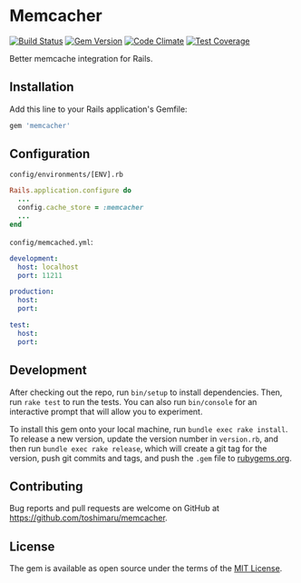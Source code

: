 # Memcacher

[![Build Status](https://travis-ci.org/toshimaru/memcacher.svg?branch=master)](https://travis-ci.org/toshimaru/memcacher)
[![Gem Version](https://badge.fury.io/rb/memcacher.svg)](https://badge.fury.io/rb/memcacher)
[![Code Climate](https://codeclimate.com/github/toshimaru/memcacher/badges/gpa.svg)](https://codeclimate.com/github/toshimaru/memcacher)
[![Test Coverage](https://codeclimate.com/github/toshimaru/memcacher/badges/coverage.svg)](https://codeclimate.com/github/toshimaru/memcacher/coverage)

Better memcache integration for Rails.

## Installation

Add this line to your Rails application's Gemfile:

```ruby
gem 'memcacher'
```

## Configuration

`config/environments/[ENV].rb`

```rb
Rails.application.configure do
  ...
  config.cache_store = :memcacher
  ...
end
```

`config/memcached.yml`:

```yml
development:
  host: localhost
  port: 11211

production:
  host:
  port:

test:
  host:
  port:
```

## Development

After checking out the repo, run `bin/setup` to install dependencies. Then, run `rake test` to run the tests. You can also run `bin/console` for an interactive prompt that will allow you to experiment.

To install this gem onto your local machine, run `bundle exec rake install`. To release a new version, update the version number in `version.rb`, and then run `bundle exec rake release`, which will create a git tag for the version, push git commits and tags, and push the `.gem` file to [rubygems.org](https://rubygems.org).

## Contributing

Bug reports and pull requests are welcome on GitHub at https://github.com/toshimaru/memcacher.

## License

The gem is available as open source under the terms of the [MIT License](http://opensource.org/licenses/MIT).
